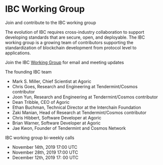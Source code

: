 # IBC Working Group

Join and contribute to the IBC working group 

The evolution of IBC requires cross-industry collaboration to support developing standards that are secure, open, and deployable. The IBC working group is a growing team of contributors supporting the standardization of blockchain development from protocol level to applications. 

Join the IBC [Working Group](https://zc.vg/sf/giAEr) for email and meeting updates 


The founding IBC team

- Mark S. Miller, Chief Scientist at Agoric
- Chris Goes, Research and Engineering at Tendermint/Cosmos contributor
- Joon Yun, Research and Engineering at Tendermint/Cosmos contributor
- Dean Tribble, CEO of Agoric
- Ethan Buchman, Technical Director at the Interchain Foundation
- Zaki Manian, Head of Research at Tendermint/Cosmos contributor
- Chris Hibbert, Software Developer at Agoric
- Brian Warner, Software Developer at Agoric
- Jae Kwon, Founder of Tendermint and Cosmos Network



IBC working group bi-weekly calls

- November 14th, 2019 17:00 UTC 
- November 28th, 2019 17:00 UTC
- December 12th, 2019 17: 00 UTC 




